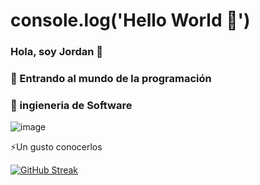 # console.log('Hello World 🙂')
### Hola, soy Jordan 👋
### 💬 Entrando al mundo de la programación
### 👯 ingieneria de Software

![image](https://github.com/JordanGonz/JordanGonz/assets/112443640/89c65085-0526-4f7e-ab14-9edb8249036b)


⚡Un gusto conocerlos

[![GitHub Streak](http://github-readme-streak-stats.herokuapp.com?user=JordanGonz&theme=dark&hide_border=true&card_width=492&hide_longest_streak=true)](https://git.io/streak-stats)
